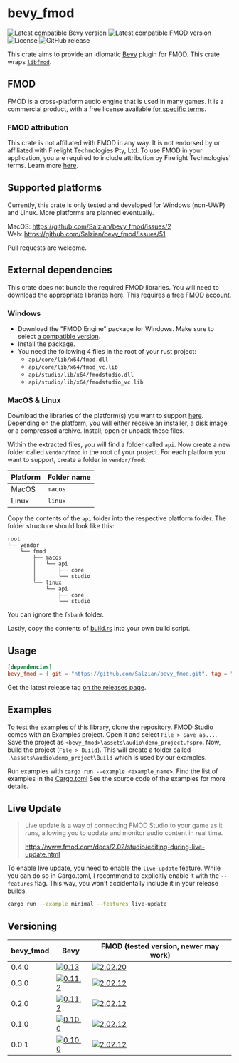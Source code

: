 # bevy_fmod

![Latest compatible Bevy version][Bevy 0.13 img]
![Latest compatible FMOD version][FMOD 2.02.20 img]
![License][License img]
![GitHub release][GitHub release img]

This crate aims to provide an idiomatic [Bevy] plugin for FMOD. This crate wraps [`libfmod`][libfmod].

## FMOD

FMOD is a cross-platform audio engine that is used in many games. It is a commercial product, with a free license
available [for specific terms][FMOD licensing].

### FMOD attribution

This crate is not affiliated with FMOD in any way. It is not endorsed by or affiliated with Firelight Technologies Pty,
Ltd. To use FMOD in your application, you are required to include attribution by Firelight Technologies' terms.
Learn more [here][FMOD attribution].

## Supported platforms

Currently, this crate is only tested and developed for Windows (non-UWP) and Linux. More platforms are planned
eventually.

MacOS: https://github.com/Salzian/bevy_fmod/issues/2  
Web: https://github.com/Salzian/bevy_fmod/issues/51

Pull requests are welcome.

## External dependencies

This crate does not bundle the required FMOD libraries. You will need to download the appropriate
libraries [here][FMOD libraries download].
This requires a free FMOD account.

### Windows

- Download the "FMOD Engine" package for Windows. Make sure to select [a compatible version](#versioning).
- Install the package.
- You need the following 4 files in the root of your rust project:
    - `api/core/lib/x64/fmod.dll`
    - `api/core/lib/x64/fmod_vc.lib`
    - `api/studio/lib/x64/fmodstudio.dll`
    - `api/studio/lib/x64/fmodstudio_vc.lib`

### MacOS & Linux

Download the libraries of the platform(s) you want to support [here][FMOD libraries download]. Depending on the
platform,
you will either receive an installer, a disk image or a compressed archive. Install, open or unpack these files.

Within the extracted files, you will find a folder called `api`. Now create a new folder called `vendor/fmod` in the
root of
your project. For each platform you want to support, create a folder in `vendor/fmod`:

| Platform | Folder name |
|----------|-------------|
| MacOS    | `macos`     |
| Linux    | `linux`     |

Copy the contents of the `api` folder into the respective platform folder. The folder structure should look like this:

```
root
└── vendor
    └── fmod
        ├── macos
        │   └── api
        │       ├── core
        │       └── studio
        └── linux
            └── api
                ├── core
                └── studio
```

You can ignore the `fsbank` folder.

Lastly, copy the contents of [build.rs](https://github.com/Salzian/bevy_fmod/blob/main/build.rs) into your own build
script.

## Usage

```toml
[dependencies]
bevy_fmod = { git = "https://github.com/Salzian/bevy_fmod.git", tag = "<bevy_fmod release tag>" }
```

Get the latest release tag [on the releases page][GitHub releases].

## Examples

To test the examples of this library, clone the repository. FMOD Studio comes with an Examples project. Open it and
select `File > Save as...`. Save the project as `<bevy_fmod>\assets\audio\demo_project.fspro`.
Now, build the project (`File > Build`). This will create a folder called `.\assets\audio\demo_project\Build` which is
used by our examples.

Run examples with `cargo run --example <example_name>`. Find the list of examples in the [Cargo.toml](./Cargo.toml) See
the source code of the examples for more details.

## Live Update

> Live update is a way of connecting FMOD Studio to your game as it runs,
> allowing you to update and monitor audio content in real time.
>
> <https://www.fmod.com/docs/2.02/studio/editing-during-live-update.html>

To enable live update, you need to enable the `live-update` feature. While you can do so in Cargo.toml, I recommend
to explicitly enable it with the `--features` flag. This way, you won't accidentally include it in your release builds.

```sh
cargo run --example minimal --features live-update
```

## Versioning

| bevy_fmod | Bevy                                  | FMOD (tested version, newer may work)                 |
|-----------|---------------------------------------|-------------------------------------------------------|
| 0.4.0     | [![0.13][Bevy 0.13 img]][Bevy 0.13]   | [![2.02.20][FMOD 2.02.20 img]][FMOD revision history] |
| 0.3.0     | [![0.11.2][Bevy 0.11 img]][Bevy 0.11] | [![2.02.12][FMOD 2.02.12 img]][FMOD revision history] |
| 0.2.0     | [![0.11.2][Bevy 0.11 img]][Bevy 0.11] | [![2.02.12][FMOD 2.02.12 img]][FMOD revision history] |
| 0.1.0     | [![0.10.0][Bevy 0.10 img]][Bevy 0.10] | [![2.02.12][FMOD 2.02.12 img]][FMOD revision history] |
| 0.0.1     | [![0.10.0][Bevy 0.10 img]][Bevy 0.10] | [![2.02.12][FMOD 2.02.12 img]][FMOD revision history] |

[Bevy]: https://bevyengine.org

[Bevy 0.10]: https://bevyengine.org/news/bevy-0-10/

[Bevy 0.10 img]: https://img.shields.io/badge/Bevy-0.10-232326

[Bevy 0.11]: https://bevyengine.org/news/bevy-0-11/

[Bevy 0.11 img]: https://img.shields.io/badge/Bevy-0.11-232326

[Bevy 0.13]: https://bevyengine.org/news/bevy-0-13/

[Bevy 0.13 img]: https://img.shields.io/badge/Bevy-0.13-232326

[FMOD licensing]: https://fmod.com/licensing

[FMOD attribution]: https://fmod.com/attribution

[FMOD libraries download]: https://fmod.com/download#fmodengine

[FMOD revision history]: https://www.fmod.com/docs/2.02/studio/welcome-to-fmod-studio-revision-history.html

[FMOD 2.02.12 img]: https://img.shields.io/badge/FMOD-2.02.12-black

[FMOD 2.02.20 img]: https://img.shields.io/badge/FMOD-2.02.20-black

[libfmod]: https://github.com/lebedec/libfmod

[demo_project]: https://drive.google.com/file/d/13Mxq_jEHXDLuam6M9whNowGUf_KBGKTU/view?usp=sharing

[salzian]: https://salzian.dev

[License img]: https://img.shields.io/badge/License-MIT%20OR%20Apache%202.0-informal

[GitHub releases]: https://github.com/Salzian/bevy_fmod/releases/latest

[GitHub release img]: https://img.shields.io/github/v/release/Salzian/bevy_fmod?filter=v*
